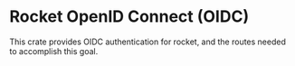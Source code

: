 # Rocket OpenID Connect (OIDC)
This crate provides OIDC authentication for rocket, and the routes needed to accomplish this goal.